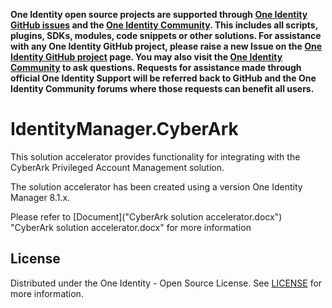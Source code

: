 **One Identity open source projects are supported through [One Identity GitHub issues](https://github.com/OneIdentity/IdentityManager.Dockerfiles/issues) and the [One Identity Community](https://www.oneidentity.com/community/). This includes all scripts, plugins, SDKs, modules, code snippets or other solutions. For assistance with any One Identity GitHub project, please raise a new Issue on the [One Identity GitHub project](https://github.com/OneIdentity/IdentityManager.Dockerfiles/issues) page. You may also visit the [One Identity Community](https://www.oneidentity.com/community/) to ask questions.  Requests for assistance made through official One Identity Support will be referred back to GitHub and the One Identity Community forums where those requests can benefit all users.**

# IdentityManager.CyberArk

This solution accelerator provides functionality for integrating with the CyberArk Privileged Account Management solution.

The solution accelerator has been created using a version One Identity Manager 8.1.x.

Please refer to [Document]("CyberArk solution accelerator.docx") "CyberArk solution accelerator.docx" for more information

<!-- LICENSE -->
## License

Distributed under the One Identity - Open Source License. See [LICENSE](LICENSE) for more information.

